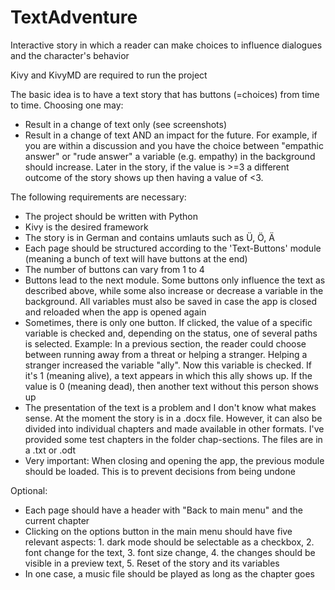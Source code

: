 # TextAdventure
Interactive story in which a reader can make choices to influence dialogues and the character's behavior

Kivy and KivyMD are required to run the project

The basic idea is to have a text story that has buttons (=choices) from time to time. Choosing one may:
- Result in a change of text only (see screenshots) 
- Result in a change of text AND an impact for the future. For example, if you are within a discussion and you have the choice between "empathic answer" or "rude answer" a variable (e.g. empathy) in the background should increase. Later in the story, if the value is >=3 a different outcome of the story shows up then having a value of <3.

The following requirements are necessary:
- The project should be written with Python
- Kivy is the desired framework
- The story is in German and contains umlauts such as Ü, Ö, Ä
- Each page should be structured according to the 'Text-Buttons' module (meaning a bunch of text will have buttons at the end)
- The number of buttons can vary from 1 to 4
- Buttons lead to the next module. Some buttons only influence the text as described above, while some also increase or decrease a variable in the background. All variables must also be saved in case the app is closed and reloaded when the app is opened again
- Sometimes, there is only one button. If clicked, the value of a specific variable is checked and, depending on the status, one of several paths is selected. Example: In a previous section, the reader could choose between running away from a threat or helping a stranger. Helping a stranger increased the variable "ally". Now this variable is checked. If it's 1 (meaning alive), a text appears in which this ally shows up. If the value is 0 (meaning dead), then another text without this person shows up
- The presentation of the text is a problem and I don't know what makes sense. At the moment the story is in a .docx file. However, it can also be divided into individual chapters and made available in other formats. I've provided some test chapters in the folder chap-sections. The files are in a .txt or .odt
- Very important: When closing and opening the app, the previous module should be loaded. This is to prevent decisions from being undone 


Optional:
- Each page should have a header with "Back to main menu" and the current chapter
- Clicking on the options button in the main menu should have five relevant aspects: 1. dark mode should be selectable as a checkbox, 2. font change for the text, 3. font size change, 4. the changes should be visible in a preview text, 5. Reset of the story and its variables
- In one case, a music file should be played as long as the chapter goes
